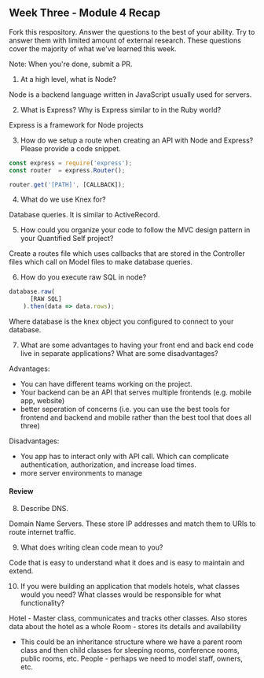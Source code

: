 ## Week Three - Module 4 Recap

Fork this respository. Answer the questions to the best of your ability. Try to answer them with limited amount of external research. These questions cover the majority of what we've learned this week. 

Note: When you're done, submit a PR. 

1. At a high level, what is Node?

Node is a backend language written in JavaScript usually used for servers.

2. What is Express? Why is Express similar to in the Ruby world?

Express is a framework for Node projects

3. How do we setup a route when creating an API with Node and Express? Please provide a code snippet.

```javascript
const express = require('express');
const router  = express.Router();

router.get('[PATH]', [CALLBACK]);

```

4. What do we use Knex for?

Database queries.  It is similar to ActiveRecord.

5. How could you organize your code to follow the MVC design pattern in your Quantified Self project?

Create a routes file which uses callbacks that are stored in the Controller files which call on Model files to make database queries.

6. How do you execute raw SQL in node?

```javascript
database.raw(
      [RAW SQL]
    ).then(data => data.rows);
```
Where database is the knex object you configured to connect to your database.

7. What are some advantages to having your front end and back end code live in separate applications? What are some disadvantages?

Advantages: 
* You can have different teams working on the project.
* Your backend can be an API that serves multiple frontends (e.g. mobile app, website)
* better seperation of concerns (i.e. you can use the best tools for frontend and backend and mobile rather than the best tool that does all three)

Disadvantages:
* You app has to interact only with API call.  Which can complicate authentication, authorization, and increase load times.
* more server environments to manage

#### Review  

8. Describe DNS.

Domain Name Servers.  These store IP addresses and match them to URIs to route internet traffic.

9. What does writing clean code mean to you?

Code that is easy to understand what it does and is easy to maintain and extend.

10. If you were building an application that models hotels, what classes would you need? What classes would be responsible for what functionality?

Hotel - Master class, communicates and tracks other classes. Also stores data about the hotel as a whole
Room - stores its details and availability
* This could be an inheritance structure where we have a parent room class and then child classes for sleeping rooms, conference rooms, public rooms, etc.
People - perhaps we need to model staff, owners, etc.

